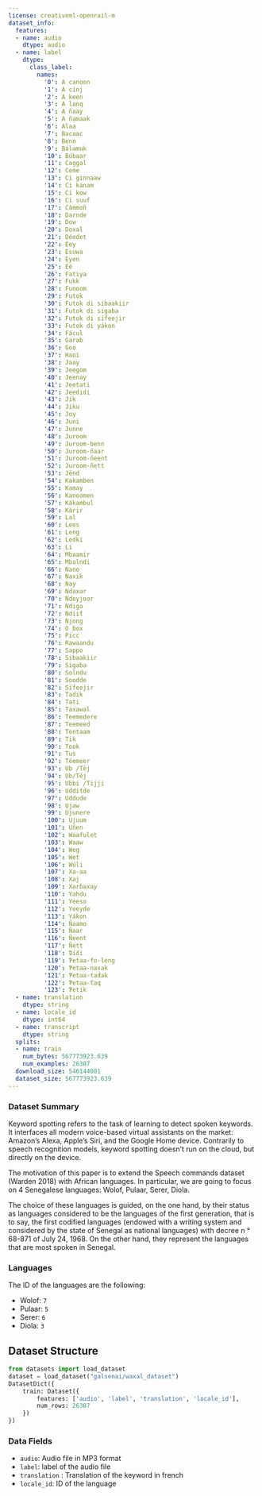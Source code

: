 ```yaml
---
license: creativeml-openrail-m
dataset_info:
  features:
  - name: audio
    dtype: audio
  - name: label
    dtype:
      class_label:
        names:
          '0': A canoon
          '1': A cinj
          '2': A keen
          '3': A lanq
          '4': A ñaaƴ
          '5': A ñamaak
          '6': Alaa
          '7': Bacaac
          '8': Benn
          '9': Bálamuk
          '10': Búbaar
          '11': Caggal
          '12': Ceme
          '13': Ci ginnaaw
          '14': Ci kanam
          '15': Ci kow
          '16': Ci suuf
          '17': Càmmoñ
          '18': Darnde
          '19': Dow
          '20': Doxal
          '21': Déedet
          '22': Eey
          '23': Esuwa
          '24': Eyen
          '25': Eé
          '26': Fatiya
          '27': Fukk
          '28': Funoom
          '29': Futok
          '30': Futok di sibaakiir
          '31': Futok di sigaba
          '32': Futok di sífeejir
          '33': Futok di yákon
          '34': Fácul
          '35': Garab
          '36': Goo
          '37': Hani
          '38': Jaay
          '39': Jeegom
          '40': Jeenay
          '41': Jeetati
          '42': Jeeɗiɗi
          '43': Jik
          '44': Jiku
          '45': Joy
          '46': Juni
          '47': Junne
          '48': Juroom
          '49': Juroom-benn
          '50': Juroom-ñaar
          '51': Juroom-ñeent
          '52': Juroom-ñett
          '53': Jënd
          '54': Kakamben
          '55': Kamay
          '56': Kanoomen
          '57': Kákambul
          '58': Kárir
          '59': Lal
          '60': Lees
          '61': Leng
          '62': Leɗki
          '63': Li
          '64': Mbaamir
          '65': Mbalndi
          '66': Nano
          '67': Naxik
          '68': Nay
          '69': Ndaxar
          '70': Ndeyjoor
          '71': Ndiga
          '72': Ndiiƭ
          '73': Njong
          '74': O ɓox
          '75': Picc
          '76': Rawaandu
          '77': Sappo
          '78': Sibaakiir
          '79': Sigaba
          '80': Solndu
          '81': Soodde
          '82': Sífeejir
          '83': Tadik
          '84': Tati
          '85': Taxawal
          '86': Teemedere
          '87': Teemeed
          '88': Tentaam
          '89': Tik
          '90': Took
          '91': Tus
          '92': Téemeer
          '93': Ub /Tëj
          '94': Ub/Tëj
          '95': Ubbi /Tijji
          '96': Udditde
          '97': Uddude
          '98': Ujaw
          '99': Ujunere
          '100': Ujuum
          '101': Uñen
          '102': Waafulet
          '103': Waaw
          '104': Weg
          '105': Wet
          '106': Wúli
          '107': Xa-aa
          '108': Xaj
          '109': Xarɓaxay
          '110': Yahdu
          '111': Yeeso
          '112': Yeeyde
          '113': Yákon
          '114': Ñaamo
          '115': Ñaar
          '116': Ñeent
          '117': Ñett
          '118': Ɗiɗi
          '119': Ƥetaa-fo-leng
          '120': Ƥetaa-naxak
          '121': Ƥetaa-tadak
          '122': Ƥetaa-ƭaq
          '123': Ƥetik
  - name: translation
    dtype: string
  - name: locale_id
    dtype: int64
  - name: transcript
    dtype: string
  splits:
  - name: train
    num_bytes: 567773923.639
    num_examples: 26387
  download_size: 546144081
  dataset_size: 567773923.639
---
```


### Dataset Summary

Keyword spotting refers to the task of learning to detect spoken keywords. It interfaces all modern voice-based virtual assistants on the market: Amazon’s Alexa, Apple’s Siri, and the Google Home device. Contrarily to speech recognition models, keyword spotting doesn’t run on the cloud, but directly on the device. 

The motivation of this paper is to extend the Speech commands dataset (Warden 2018) with African languages. In particular, we are going to focus on 4 Senegalese languages: Wolof, Pulaar, Serer, Diola. 

The choice of these languages is guided, on the one hand, by their status as languages considered to be the languages of the first generation, that is to say, the first codified languages (endowed with a writing system and considered by the state of Senegal as national languages) with decree n ° 68-871 of July 24, 1968. On the other hand, they represent the languages that are most spoken in Senegal.

### Languages
The ID of the languages are the following:
- Wolof: `7`
- Pulaar: `5`
- Serer: `6`
- Diola: `3`




## Dataset Structure

```python
from datasets import load_dataset
dataset = load_dataset("galsenai/waxal_dataset")
DatasetDict({
    train: Dataset({
        features: ['audio', 'label', 'translation', 'locale_id'],
        num_rows: 26387
    })
})
```

### Data Fields

- `audio`: Audio file in MP3 format
- `label`: label of the audio file
- `translation` : Translation of the keyword in french
- `locale_id`: ID of the language